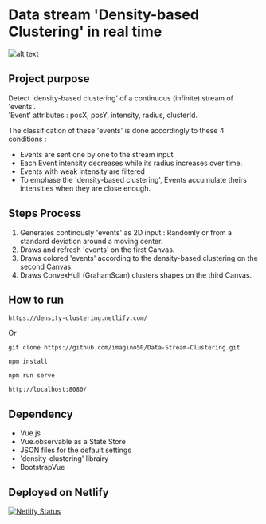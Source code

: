 # Data stream 'Density-based Clustering' in real time   

![alt text](https://github.com/imagino50/ParticlesProject/blob/master/public/image.png   "Home page")

## Project purpose  
Detect 'density-based clustering' of a continuous (infinite) stream of 'events'.  
'Event' attributes : posX, posY, intensity, radius, clusterId.

The classification of these 'events' is done accordingly to these 4 conditions :
- Events are sent one by one to the stream input
- Each Event intensity decreases while its radius increases over time.  
- Events with weak intensity are filtered
- To emphase the 'density-based clustering', Events accumulate theirs intensities when they are close enough.

## Steps Process  
1. Generates continously 'events' as 2D input : Randomly or from a standard deviation around a moving center. 
2. Draws and refresh 'events' on the first Canvas.
3. Draws colored 'events' according to the density-based clustering on the second Canvas.
4. Draws ConvexHull (GrahamScan) clusters shapes on the third Canvas.

## How to run  
```
https://density-clustering.netlify.com/
```

Or

```
git clone https://github.com/imagino50/Data-Stream-Clustering.git
```
```
npm install
```
```
npm run serve
```
```
http://localhost:8080/
```

## Dependency
- Vue js
- Vue.observable as a State Store
- JSON files for the default settings
- 'density-clustering' librairy
- BootstrapVue

## Deployed on Netlify
[![Netlify Status](https://api.netlify.com/api/v1/badges/7519058e-538b-46ec-afb2-345c220f5d9d/deploy-status)](https://app.netlify.com/sites/density-clustering/deploys)
